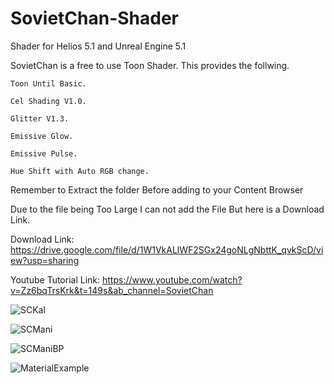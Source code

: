 # SovietChan-Shader
Shader for Helios 5.1 and Unreal Engine 5.1

SovietChan is a free to use Toon Shader. This provides the follwing.

    Toon Until Basic.

    Cel Shading V1.0.

    Glitter V1.3.

    Emissive Glow.

    Emissive Pulse.

    Hue Shift with Auto RGB change.
    
   
   Remember to Extract the folder Before adding to your Content Browser
   
   Due to the file being Too Large I can not add the File But here is a Download Link.
   
   Download Link: https://drive.google.com/file/d/1W1VkALlWF2SGx24goNLgNbttK_qvkScD/view?usp=sharing    
   
   Youtube Tutorial Link: https://www.youtube.com/watch?v=Zz6bqTrsKrk&t=149s&ab_channel=SovietChan

![SCKal](https://user-images.githubusercontent.com/76999177/210185574-ed9f8ced-3ae4-4bb1-ae89-13610e8c1964.png)

![SCMani](https://user-images.githubusercontent.com/76999177/210185582-b09043cb-3f86-429f-abda-d25aabd44ee7.png)

![SCManiBP](https://user-images.githubusercontent.com/76999177/210185587-18cb54e0-e6f3-4992-bd3d-e5814f364f4c.png)

![MaterialExample](https://user-images.githubusercontent.com/76999177/210185588-d3f939e6-79d5-4c71-9bfc-b9221c1df883.png)
